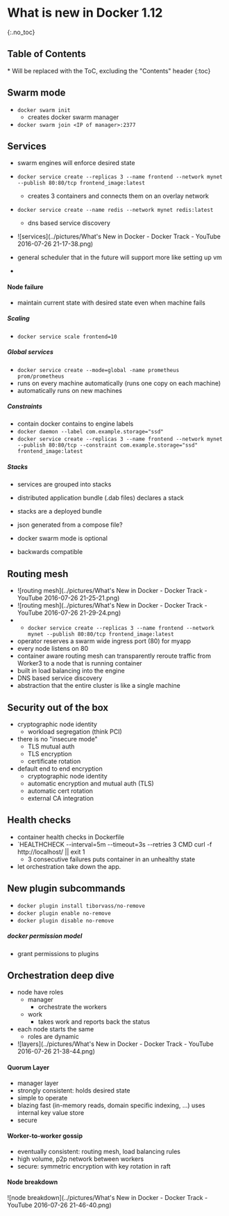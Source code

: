 # What is new in Docker 1.12

{:.no_toc}

<h2 id="toc-header">Table of Contents <i class="fa fa-chevron-up" aria-hidden="true" id="toc-arrow"></i></h2>
* Will be replaced with the ToC, excluding the "Contents" header
{:toc}


## Swarm mode
- `docker swarm init`
	- creates docker swarm manager
- `docker swarm join <IP of manager>:2377`

## Services
- swarm engines will enforce desired state
- `docker service create --replicas 3 --name frontend --network mynet --publish 80:80/tcp frontend_image:latest`
	- creates 3 containers and connects them on an overlay network
- `docker service create --name redis --network mynet redis:latest`
	- dns based service discovery

- ![services](../pictures/What's New in Docker - Docker Track - YouTube 2016-07-26 21-17-38.png)
- general scheduler that in the future will support more like setting up vm
- 

#### Node failure
- maintain current state with desired state even when machine fails

##### Scaling
- `docker service scale frontend=10`

##### Global services
- `docker service create --mode=global -name prometheus prom/prometheus`
- runs on every machine automatically (runs one copy on each machine)
- automatically runs on new machines

##### Constraints
- contain docker contains to engine labels
- `docker daemon --label com.example.storage="ssd"`
- `docker service create --replicas 3 --name frontend --network mynet --publish 80:80/tcp --constraint com.example.storage="ssd" frontend_image:latest`

##### Stacks
- services are grouped into stacks
- distributed application bundle (.dab files) declares a stack
- stacks are a deployed bundle
- json generated from a compose file?

- docker swarm mode is optional
- backwards compatible

## Routing mesh
- ![routing mesh](../pictures/What's New in Docker - Docker Track - YouTube 2016-07-26 21-25-21.png)
- ![routing mesh](../pictures/What's New in Docker - Docker Track - YouTube 2016-07-26 21-29-24.png)
- - `docker service create --replicas 3 --name frontend --network mynet --publish 80:80/tcp frontend_image:latest`
- operator reserves a swarm wide ingress port (80) for myapp
- every node listens on 80
- container aware routing mesh can transparently reroute traffic from Worker3 to a node that is running container
- built in load balancing into the engine
- DNS based service discovery 
- abstraction that the entire cluster is like a single machine

## Security out of the box
- cryptographic node identity
	- workload segregation (think PCI)
- there is no "insecure mode"
	- TLS mutual auth
	- TLS encryption
	- certificate rotation
- default end to end encryption
	- cryptographic node identity
	- automatic encryption and mutual auth (TLS)
	- automatic cert rotation
	- external CA integration

## Health checks
- container health checks in Dockerfile
- `HEALTHCHECK --interval=5m --timeout=3s --retries 3 CMD curl -f http://localhost/ || exit 1
	- 3 consecutive failures puts container in an unhealthy state
- let orchestration take down the app.

## New plugin subcommands
- `docker plugin install tiborvass/no-remove`
- `docker plugin enable no-remove`
- `docker plugin disable no-remove`
##### docker permission model
- grant permissions to plugins

## Orchestration deep dive
- node have roles
	- manager
		- orchestrate the workers
	- work
		- takes work and reports back the status
- each node starts the same
	- roles are dynamic
- ![layers](../pictures/What's New in Docker - Docker Track - YouTube 2016-07-26 21-38-44.png)

#### Quorum Layer
- manager layer
- strongly consistent: holds desired state
- simple to operate
- blazing fast (in-memory reads, domain specific indexing, ...) uses internal key value store
- secure

#### Worker-to-worker gossip
- eventually consistent: routing mesh, load balancing rules
- high volume, p2p network between workers
- secure: symmetric encryption with key rotation in raft

#### Node breakdown

![node breakdown](../pictures/What's New in Docker - Docker Track - YouTube 2016-07-26 21-46-40.png)